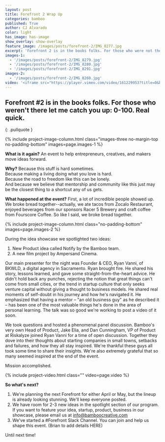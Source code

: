 ```yaml
---
layout: post
title: Forefront 2 Wrap Up
categories: bamboo
published: True
author: CJ Alvarado
color: light
has_image: has-image
show_overlay: show-overlay
feature_image: /images/posts/forefront-2/IMG_8277.jpg
excerpt: 'Forefront 2 is in the books folks. For those who were not there let me catch you up: 0-100. Real quick.'
images-1:
  - '/images/posts/forefront-2/IMG_8279.jpg'
  - '/images/posts/forefront-2/IMG_8280.jpg'
  - '/images/posts/forefront-2/IMG_8291.jpg'
images-2:
  - '/images/posts/forefront-2/IMG_8260.jpg'
video: '<iframe src="https://player.vimeo.com/video/161229953?title=0&byline=0&portrait=0" width="500" height="281" frameborder="0" webkitallowfullscreen mozallowfullscreen allowfullscreen></iframe>'
---
```



## Forefront #2 is in the books folks. For those who weren't there let me catch you up: 0-100. Real quick.
{: .pullquote }

{% include project-image-column.html class="images-three no-margin-top no-padding-bottom" images=page.images-1 %} 

**What is it again?** An event to help entrepreneurs, creatives, and makers move ideas forward.

**Why?** Because this stuff is hard sometimes.   
Because making a living doing what you love is hard.   
Because the road to freedom like this can be lonely.   
And because we believe that mentorship and community like this just may be the closest thing to a shortcut any of us gets.

**What happened at the event?** First, a lot of incredible people showed up. We broke bread together--actually, we ate tacos from Zocalo Restaurant, enjoyed beverages from our sponsors Racer 5 Brewery and craft coffee from Fourscore Coffee. 
So like I said, we broke bread together.

{% include project-image-column.html class="no-padding-bottom" images=page.images-2 %} 

During the idea showcase we spotlighted two ideas:

1. New Product idea called Notify by the Bamboo team.
2. A new film project by Ampersand Cinema.

Our main presenter for the night was Founder & CEO, Ryan Vanni, of BKWLD, a digital agency in Sacramento. Ryan brought fire. He shared his story, lessons learned, and gave some straight-from-the-heart advice. He didn't hold back any punches, rejecting the notion that great things can't come from small cities, or the trend in startup culture that only seeks venture capital without giving a thought to business models. He shared real moments of self-doubt in his journey and how he's navigated it. He emphasized that having a mentor – "an old business guy" as he described it – has been one of the most valuable things he's done in the area of personal learning. The talk was so good we're working to post a video of it soon.

We took questions and hosted a phenomenal panel discussion. Bamboo's very own Head of Product, Jake Elia, and Dan Cunningham, VP of Product at Riskalyze joined Ryan Vanni for a time of open discussion. Together they dove into their thoughts about starting companies in small towns, setbacks and failures, and how they all stay inspired. We're thankful these guys all took some time to share their insights. We're also extremely grateful that so many seemed inspired at the end of the event.

Mission accomplished.

{% include project-video.html class="" video=page.video %}


**So what's next?**

1. We're planning the next Forefront for either April or May, but the lineup is already looking stunning. We'll keep everyone posted.
2. We have room for 2-3 new ideas in the spotlight section of our program. If you want to feature your idea, startup, product, business in our showcase, please email us at info@bamboocreative.com
3. We've started a #Forefront Slack Channel. You can join and help us shape this event. (Brian to add details HERE)

Until next time!